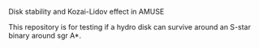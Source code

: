 Disk stability and Kozai-Lidov effect in AMUSE

This repository is for testing if a hydro disk can survive around an S-star binary around sgr A*.
